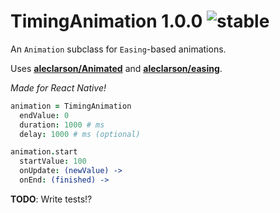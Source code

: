 
# TimingAnimation 1.0.0 ![stable](https://img.shields.io/badge/stability-stable-4EBA0F.svg?style=flat)

An `Animation` subclass for `Easing`-based animations.

Uses [**aleclarson/Animated**](https://github.com/aleclarson/Animated) and [**aleclarson/easing**](https://github.com/aleclarson/easing).

*Made for React Native!*

```coffee
animation = TimingAnimation
  endValue: 0
  duration: 1000 # ms
  delay: 1000 # ms (optional)

animation.start
  startValue: 100
  onUpdate: (newValue) ->
  onEnd: (finished) ->
```

**TODO**: Write tests!?
